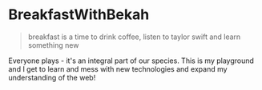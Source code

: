 # BreakfastWithBekah

> breakfast is a time to drink coffee, listen to taylor swift and learn something new

Everyone plays - it's an integral part of our species.
This is my playground and I get to learn and mess with new technologies and expand my understanding of the web!
